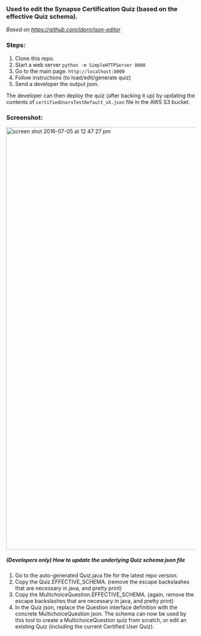 ### Used to edit the Synapse Certification Quiz (based on the effective Quiz schema).

_Based on https://github.com/jdorn/json-editor_  

### Steps:
1.  Clone this repo.
2.  Start a web server 
  `python -m SimpleHTTPServer 8000`
3.  Go to the main page.
  `http://localhost:8000`
4.  Follow instructions (to load/edit/generate quiz)
5.  Send a developer the output json.  

The developer can then deploy the quiz (after backing it up) by updating the contents of `certifiedUsersTestDefault_vX.json` file in the AWS S3 bucket.

### Screenshot:
<img width="1124" alt="screen shot 2016-07-05 at 12 47 27 pm" src="https://cloud.githubusercontent.com/assets/1864447/16597672/04fbc416-42af-11e6-8bfa-d4ffb3cfbddc.png">



##### (Developers only) How to update the underlying Quiz schema json file
1.  Go to the auto-generated Quiz.java file for the latest repo version.
2.  Copy the Quiz.EFFECTIVE_SCHEMA.  (remove the escape backslashes that are necessary in java, and pretty print)
3.  Copy the MultichoiceQuestion.EFFECTIVE_SCHEMA.  (again, remove the escape backslashes that are necessary in java, and pretty print)
4.  In the Quiz json, replace the Question interface definition with the concrete MultichoiceQuestion json.
The schema can now be used by this tool to create a MultichoiceQuestion quiz from scratch, or edit an existing Quiz (including the current Certified User Quiz).
